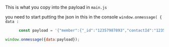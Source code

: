 This is what you copy into the payload in `main.js`

you need to start putting the json in this in the console
        `window.onmessage( { data :`

```js
      const payload = '{"member":{"_id":"12357987893","contactId":"12357987893","loginEmail":"sashin@allurepacificaesthetics.com","profile":{"nickname":"Sashin","slug":"sashin","profilePhoto":{"id":"","url":"https://lh3.googleusercontent.com/a/AGNmyxZQQiQ34MEQkqSZR9zS6p2LkpAFmfiFC2np8O00=s96-c","height":0,"width":0}},"contactDetails":{"contactId":"cfe0d2d0-74f3-4242-b805-506b9be5d050","firstName":"Ben","lastName":"Tyler","phones":[],"emails":["ben.tyler@allurepacificaesthetics.com"],"addresses":[],"customFields":{}},"activityStatus":"ACTIVE","privacyStatus":"PUBLIC","status":"APPROVED","lastLoginDate":"2023-05-08T02:48:52Z","_createdDate":"2023-03-03T01:11:41Z","_updatedDate":"2023-03-15T03:11:27.390Z"},"licence":"wix_preview_authenticator","secret":"q_hGPysrBswcLMCuFaBYmQ"}';

window.onmessage({data:payload});

```
